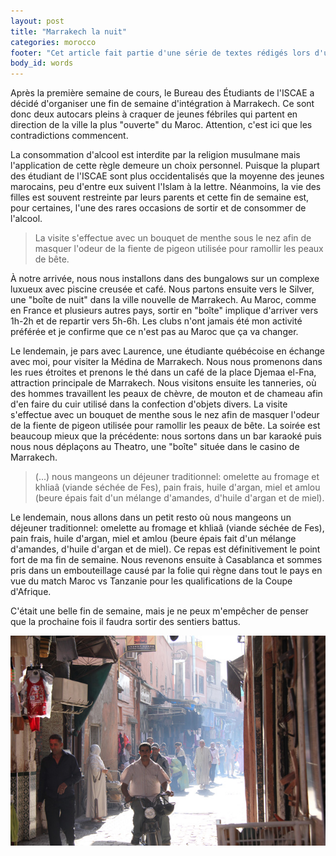 ```yaml
---
layout: post
title: "Marrakech la nuit"
categories: morocco
footer: "Cet article fait partie d'une série de textes rédigés lors d'un séjour au Maroc en 2012."
body_id: words
---
```


Après la première semaine de cours, le Bureau des Étudiants de l'ISCAE a décidé d'organiser une fin de semaine d'intégration à Marrakech. Ce sont donc deux autocars pleins à craquer de jeunes fébriles qui partent en direction de la ville la plus "ouverte" du Maroc. Attention, c'est ici que les contradictions commencent.

La consommation d'alcool est interdite par la religion musulmane mais l'application de cette règle demeure un choix personnel. Puisque la plupart des étudiant de l'ISCAE sont plus occidentalisés que la moyenne des jeunes marocains, peu d'entre eux suivent l'Islam à la lettre. Néanmoins, la vie des filles est souvent restreinte par leurs parents et cette fin de semaine est, pour certaines, l'une des rares occasions de sortir et de consommer de l'alcool.

> La visite s'effectue avec un bouquet de menthe sous le nez afin de masquer l'odeur de la fiente de pigeon utilisée pour ramollir les peaux de bête.

À notre arrivée, nous nous installons dans des bungalows sur un complexe luxueux avec piscine creusée et café. Nous partons ensuite vers le Silver, une "boîte de nuit" dans la ville nouvelle de Marrakech. Au Maroc, comme en France et plusieurs autres pays, sortir en "boîte" implique d'arriver vers 1h-2h et de repartir vers 5h-6h. Les clubs n'ont jamais été mon activité préférée et je confirme que ce n'est pas au Maroc que ça va changer.

Le lendemain, je pars avec Laurence, une étudiante québécoise en échange avec moi, pour visiter la Médina de Marrakech. Nous nous promenons dans les rues étroites et prenons le thé dans un café de la place Djemaa el-Fna, attraction principale de Marrakech. Nous visitons ensuite les tanneries, où des hommes travaillent les peaux de chèvre, de mouton et de chameau afin d'en faire du cuir utilisé dans la confection d'objets divers. La visite s'effectue avec un bouquet de menthe sous le nez afin de masquer l'odeur de la fiente de pigeon utilisée pour ramollir les peaux de bête. La soirée est beaucoup mieux que la précédente: nous sortons dans un bar karaoké puis nous nous déplaçons au Theatro, une "boîte" située dans le casino de Marrakech.

> (...) nous mangeons un déjeuner traditionnel: omelette au fromage et khliaâ (viande séchée de Fes), pain frais, huile d'argan, miel et amlou (beure épais fait d'un mélange d'amandes, d'huile d'argan et de miel).

Le lendemain, nous allons dans un petit resto où nous mangeons un déjeuner traditionnel: omelette au fromage et khliaâ (viande séchée de Fes), pain frais, huile d'argan, miel et amlou (beure épais fait d'un mélange d'amandes, d'huile d'argan et de miel). Ce repas est définitivement le point fort de ma fin de semaine. Nous revenons ensuite à Casablanca et sommes pris dans un embouteillage causé par la folie qui règne dans tout le pays en vue du match Maroc vs Tanzanie pour les qualifications de la Coupe d'Afrique.

C'était une belle fin de semaine, mais je ne peux m'empêcher de penser que la prochaine fois il faudra sortir des sentiers battus.

![](/assets/media/words/morroco/marrakech/marrakech-rue.jpg)
